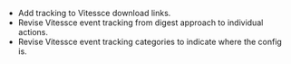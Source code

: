 - Add tracking to Vitessce download links.
- Revise Vitessce event tracking from digest approach to individual actions.
- Revise Vitessce event tracking categories to indicate where the config is.
